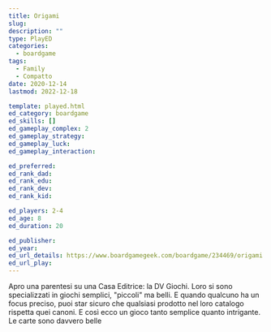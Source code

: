 ```yaml
---
title: Origami
slug: 
description: ""
type: PlayED
categories:
  - boardgame
tags:
  - Family
  - Compatto
date: 2020-12-14
lastmod: 2022-12-18

template: played.html
ed_category: boardgame
ed_skills: []
ed_gameplay_complex: 2
ed_gameplay_strategy: 
ed_gameplay_luck: 
ed_gameplay_interaction: 

ed_preferred: 
ed_rank_dad: 
ed_rank_edu: 
ed_rank_dev: 
ed_rank_kid: 

ed_players: 2-4
ed_age: 8
ed_duration: 20

ed_publisher: 
ed_year: 
ed_url_details: https://www.boardgamegeek.com/boardgame/234469/origami
ed_url_play: 
---
```


Apro una parentesi su una Casa Editrice: la DV Giochi.
Loro si sono specializzati in giochi semplici, "piccoli" ma belli.
E quando qualcuno ha un focus preciso, puoi star sicuro che qualsiasi prodotto nel loro catalogo rispetta quei canoni.
E così ecco un gioco tanto semplice quanto intrigante.
Le carte sono davvero belle




